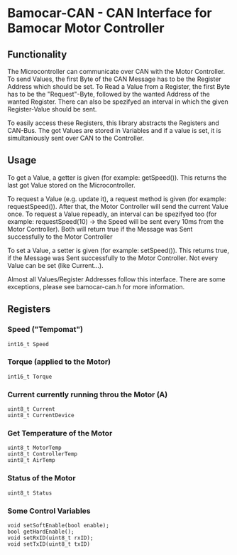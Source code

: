 # Bamocar-CAN - CAN Interface for Bamocar Motor Controller

## Functionality
The Microcontroller can communicate over CAN with the Motor Controller. To send Values, the first Byte of the CAN Message has to be the Register Address which should be set. To Read a Value from a Register, the first Byte has to be the "Request"-Byte, followed by the wanted Address of the wanted Register. There can also be spezifyed an interval in which the given Register-Value should be sent.

To easily access these Registers, this library abstracts the Registers and CAN-Bus. The got Values are stored in Variables and if a value is set, it is simultaniously sent over CAN to the Controller.

## Usage
To get a Value, a getter is given (for example: getSpeed()). This returns the last got Value stored on the Microcontroller.

To request a Value (e.g. update it), a request method is given (for example: requestSpeed()). After that, the Motor Controller will send the current Value once.
To request a Value repeadly, an interval can be spezifyed too (for example: requestSpeed(10) -> the Speed will be sent every 10ms from the Motor Controller).
Both will return true if the Message was Sent successfully to the Motor Controller

To set a Value, a setter is given (for example: setSpeed()). This returns true, if the Message was Sent successfully to the Motor Controller. Not every Value can be set (like Current...).

Almost all Values/Register Addresses follow this interface. There are some exceptions, please see bamocar-can.h for more information.

## Registers
### Speed ("Tempomat")
    int16_t Speed

### Torque (applied to the Motor)
    int16_t Torque

### Current currently running throu the Motor (A)
    uint8_t Current
    uint8_t CurrentDevice

### Get Temperature of the Motor
    uint8_t MotorTemp
    uint8_t ControllerTemp
    uint8_t AirTemp

### Status of the Motor
    uint8_t Status

### Some Control Variables
    void setSoftEnable(bool enable);
    bool getHardEnable();
    void setRxID(uint8_t rxID);
    void setTxID(uint8_t txID)